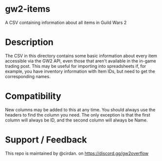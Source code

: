 # gw2-items
A CSV containing information about all items in Guild Wars 2

# Description
The CSV in this directory contains some basic information about every item
accessible via the GW2 API, even those that aren't available in the in-game
trading post. This may be useful for importing into spreadsheets if, for
example, you have inventory information with Item IDs, but need to get the
corresponding names.

# Compatibility
New columns may be added to this at any time. You should always use the
headers to find the column you need. The only exception is that the first
column will always be ID, and the second column will always be Name.

# Support / Feedback
This repo is maintained by @cirdan. on https://discord.gg/gw2overflow
